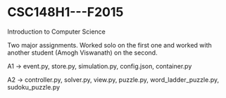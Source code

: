 # CSC148H1---F2015
Introduction to Computer Science

Two major assignments. Worked solo on the first one and worked with another student (Amogh Viswanath) on the second.

A1 -> event.py, store.py, simulation.py, config.json, container.py

A2 -> controller.py, solver.py, view.py, puzzle.py, word_ladder_puzzle.py, sudoku_puzzle.py
